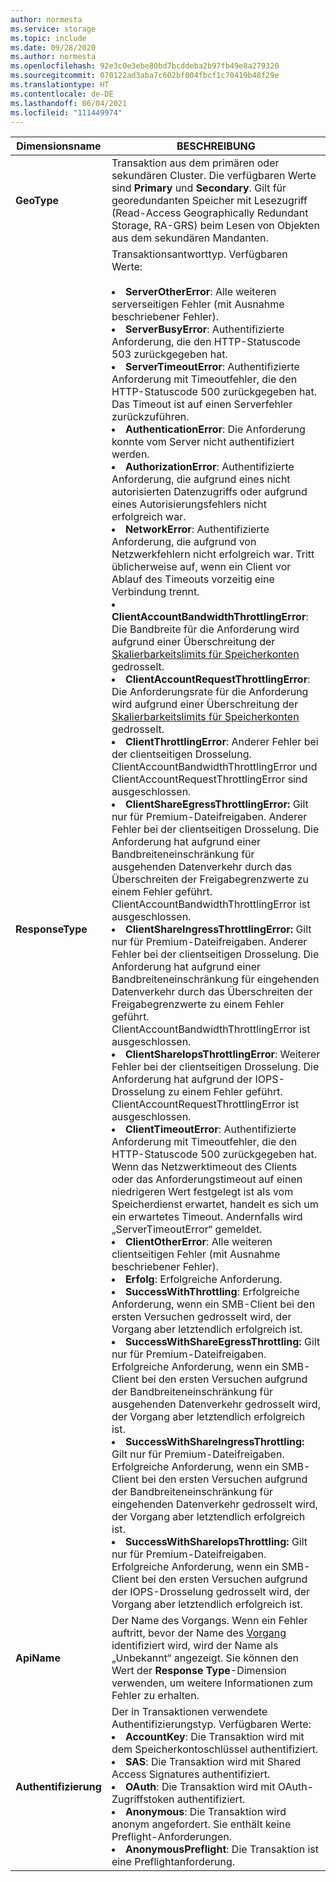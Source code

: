 ```yaml
---
author: normesta
ms.service: storage
ms.topic: include
ms.date: 09/28/2020
ms.author: normesta
ms.openlocfilehash: 92e3c0e3ebe80bd7bcddeba2b97fb49e8a279320
ms.sourcegitcommit: 070122ad3aba7c602bf004fbcf1c70419b48f29e
ms.translationtype: HT
ms.contentlocale: de-DE
ms.lasthandoff: 06/04/2021
ms.locfileid: "111449974"
---
```

| Dimensionsname | BESCHREIBUNG |
| ------------------- | ----------------- |
| **GeoType** | Transaktion aus dem primären oder sekundären Cluster. Die verfügbaren Werte sind **Primary** und **Secondary**. Gilt für georedundanten Speicher mit Lesezugriff (Read-Access Geographically Redundant Storage, RA-GRS) beim Lesen von Objekten aus dem sekundären Mandanten. |
| **ResponseType** | Transaktionsantworttyp. Verfügbaren Werte: <br/><br/> <li>**ServerOtherError**: Alle weiteren serverseitigen Fehler (mit Ausnahme beschriebener Fehler). </li> <li>**ServerBusyError**: Authentifizierte Anforderung, die den HTTP-Statuscode 503 zurückgegeben hat. </li> <li>**ServerTimeoutError**: Authentifizierte Anforderung mit Timeoutfehler, die den HTTP-Statuscode 500 zurückgegeben hat. Das Timeout ist auf einen Serverfehler zurückzuführen. </li><li>**AuthenticationError**: Die Anforderung konnte vom Server nicht authentifiziert werden.</li><li>**AuthorizationError**: Authentifizierte Anforderung, die aufgrund eines nicht autorisierten Datenzugriffs oder aufgrund eines Autorisierungsfehlers nicht erfolgreich war. </li> <li>**NetworkError**: Authentifizierte Anforderung, die aufgrund von Netzwerkfehlern nicht erfolgreich war. Tritt üblicherweise auf, wenn ein Client vor Ablauf des Timeouts vorzeitig eine Verbindung trennt. </li><li>**ClientAccountBandwidthThrottlingError**: Die Bandbreite für die Anforderung wird aufgrund einer Überschreitung der [Skalierbarkeitslimits für Speicherkonten](../articles/storage/common/scalability-targets-standard-account.md?toc=%2fazure%2fstorage%2fblobs%2ftoc.json) gedrosselt.</li><li>**ClientAccountRequestThrottlingError**: Die Anforderungsrate für die Anforderung wird aufgrund einer Überschreitung der [Skalierbarkeitslimits für Speicherkonten](../articles/storage/common/scalability-targets-standard-account.md?toc=%2fazure%2fstorage%2fblobs%2ftoc.json) gedrosselt.<li>**ClientThrottlingError**: Anderer Fehler bei der clientseitigen Drosselung. ClientAccountBandwidthThrottlingError und ClientAccountRequestThrottlingError sind ausgeschlossen.</li><li>**ClientShareEgressThrottlingError:** Gilt nur für Premium-Dateifreigaben. Anderer Fehler bei der clientseitigen Drosselung. Die Anforderung hat aufgrund einer Bandbreiteneinschränkung für ausgehenden Datenverkehr durch das Überschreiten der Freigabegrenzwerte zu einem Fehler geführt. ClientAccountBandwidthThrottlingError ist ausgeschlossen.</li><li>**ClientShareIngressThrottlingError:** Gilt nur für Premium-Dateifreigaben. Anderer Fehler bei der clientseitigen Drosselung. Die Anforderung hat aufgrund einer Bandbreiteneinschränkung für eingehenden Datenverkehr durch das Überschreiten der Freigabegrenzwerte zu einem Fehler geführt. ClientAccountBandwidthThrottlingError ist ausgeschlossen.</li><li>**ClientShareIopsThrottlingError**: Weiterer Fehler bei der clientseitigen Drosselung. Die Anforderung hat aufgrund der IOPS-Drosselung zu einem Fehler geführt. ClientAccountRequestThrottlingError ist ausgeschlossen.</li><li>**ClientTimeoutError**: Authentifizierte Anforderung mit Timeoutfehler, die den HTTP-Statuscode 500 zurückgegeben hat. Wenn das Netzwerktimeout des Clients oder das Anforderungstimeout auf einen niedrigeren Wert festgelegt ist als vom Speicherdienst erwartet, handelt es sich um ein erwartetes Timeout. Andernfalls wird „ServerTimeoutError“ gemeldet. </li> <li>**ClientOtherError**: Alle weiteren clientseitigen Fehler (mit Ausnahme beschriebener Fehler). </li> <li>**Erfolg**: Erfolgreiche Anforderung.</li> <li> **SuccessWithThrottling**: Erfolgreiche Anforderung, wenn ein SMB-Client bei den ersten Versuchen gedrosselt wird, der Vorgang aber letztendlich erfolgreich ist.</li><li> **SuccessWithShareEgressThrottling:** Gilt nur für Premium-Dateifreigaben. Erfolgreiche Anforderung, wenn ein SMB-Client bei den ersten Versuchen aufgrund der Bandbreiteneinschränkung für ausgehenden Datenverkehr gedrosselt wird, der Vorgang aber letztendlich erfolgreich ist.</li><li> **SuccessWithShareIngressThrottling:** Gilt nur für Premium-Dateifreigaben. Erfolgreiche Anforderung, wenn ein SMB-Client bei den ersten Versuchen aufgrund der Bandbreiteneinschränkung für eingehenden Datenverkehr gedrosselt wird, der Vorgang aber letztendlich erfolgreich ist.</li><li> **SuccessWithShareIopsThrottling:** Gilt nur für Premium-Dateifreigaben. Erfolgreiche Anforderung, wenn ein SMB-Client bei den ersten Versuchen aufgrund der IOPS-Drosselung gedrosselt wird, der Vorgang aber letztendlich erfolgreich ist.</li> |
| **ApiName** | Der Name des Vorgangs. Wenn ein Fehler auftritt, bevor der Name des [Vorgang](/rest/api/storageservices/storage-analytics-logged-operations-and-status-messages) identifiziert wird, wird der Name als „Unbekannt“ angezeigt. Sie können den Wert der **Response Type**-Dimension verwenden, um weitere Informationen zum Fehler zu erhalten.
| **Authentifizierung** | Der in Transaktionen verwendete Authentifizierungstyp. Verfügbaren Werte: <br/> <li>**AccountKey**: Die Transaktion wird mit dem Speicherkontoschlüssel authentifiziert.</li> <li>**SAS**: Die Transaktion wird mit Shared Access Signatures authentifiziert.</li> <li>**OAuth**: Die Transaktion wird mit OAuth-Zugriffstoken authentifiziert.</li> <li>**Anonymous**: Die Transaktion wird anonym angefordert. Sie enthält keine Preflight-Anforderungen.</li> <li>**AnonymousPreflight**: Die Transaktion ist eine Preflightanforderung.</li> |

